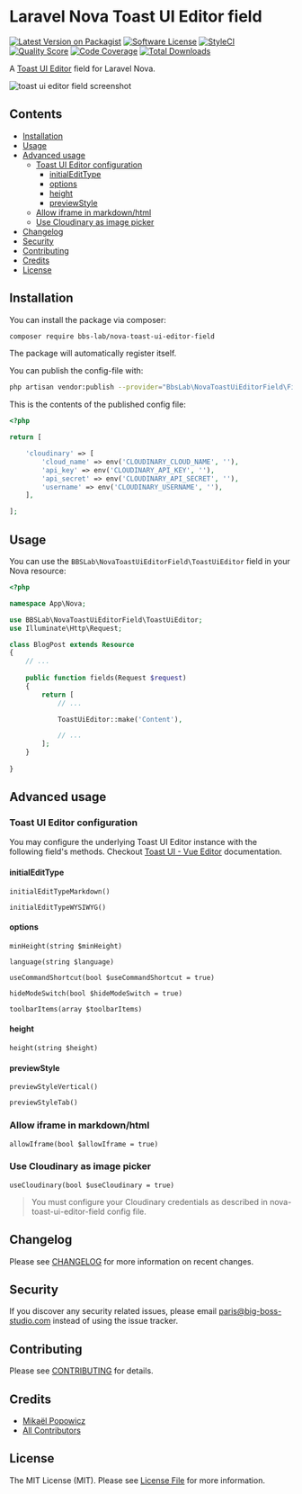 # Laravel Nova Toast UI Editor field

[![Latest Version on Packagist](https://img.shields.io/packagist/v/bbs-lab/nova-toast-ui-editor-field.svg?style=flat-square)](https://packagist.org/packages/bbs-lab/nova-toast-ui-editor-field)
[![Software License](https://img.shields.io/badge/license-MIT-brightgreen.svg?style=flat-square)](LICENSE.md)
[![StyleCI](https://styleci.io/repos/285347026/shield)](https://styleci.io/repos/285347026)
[![Quality Score](https://img.shields.io/scrutinizer/g/bbs-lab/nova-toast-ui-editor-field.svg?style=flat-square)](https://scrutinizer-ci.com/g/bbs-lab/nova-toast-ui-editor-field)
[![Code Coverage](https://img.shields.io/scrutinizer/coverage/g/bbs-lab/nova-toast-ui-editor-field/master.svg?style=flat-square)](https://scrutinizer-ci.com/g/bbs-lab/nova-toast-ui-editor-field/?branch=master)
[![Total Downloads](https://img.shields.io/packagist/dt/bbs-lab/nova-toast-ui-editor-field.svg?style=flat-square)](https://packagist.org/packages/bbs-lab/nova-toast-ui-editor-field)

A [Toast UI Editor](https://ui.toast.com/tui-editor) field for Laravel Nova.

![toast ui editor field screenshot](https://bbs-lab.github.io/nova-toast-ui-editor-field/nova-toast-ui-editor-field.png)

## Contents

- [Installation](#installation)
- [Usage](#usage)
- [Advanced usage](#advanced-usage)
    - [Toast UI Editor configuration](#toast-ui-editor-configuration)
        - [initialEditType](#initialedittype)
        - [options](#options)
        - [height](#height)
        - [previewStyle](#previewstyle)
    - [Allow iframe in markdown/html](#allow-iframe-in-markdownhtml)
    - [Use Cloudinary as image picker](#use-cloudinary-as-image-picker)
- [Changelog](#changelog)
- [Security](#security)
- [Contributing](#contributing)
- [Credits](#credits)
- [License](#license)

## Installation

You can install the package via composer:

``` bash
composer require bbs-lab/nova-toast-ui-editor-field
```

The package will automatically register itself.

You can publish the config-file with:

```bash
php artisan vendor:publish --provider="BbsLab\NovaToastUiEditorField\FieldServiceProvider" --tag="config"
```

This is the contents of the published config file:

```php
<?php

return [

    'cloudinary' => [
        'cloud_name' => env('CLOUDINARY_CLOUD_NAME', ''),
        'api_key' => env('CLOUDINARY_API_KEY', ''),
        'api_secret' => env('CLOUDINARY_API_SECRET', ''),
        'username' => env('CLOUDINARY_USERNAME', ''),
    ],

];
```


## Usage

You can use the `BBSLab\NovaToastUiEditorField\ToastUiEditor` field in your Nova resource:

```php
<?php

namespace App\Nova;

use BBSLab\NovaToastUiEditorField\ToastUiEditor;
use Illuminate\Http\Request;

class BlogPost extends Resource
{
    // ...
    
    public function fields(Request $request)
    {
        return [
            // ...

            ToastUiEditor::make('Content'),

            // ...
        ];
    }
    
}
```
## Advanced usage

### Toast UI Editor configuration

You may configure the underlying Toast UI Editor instance with the following field's methods.
Checkout [Toast UI - Vue Editor](https://github.com/nhn/tui.editor/tree/master/apps/vue-editor#props) documentation.

#### initialEditType

`initialEditTypeMarkdown()`

`initialEditTypeWYSIWYG()`

#### options

`minHeight(string $minHeight)`

`language(string $language)`

`useCommandShortcut(bool $useCommandShortcut = true)`

`hideModeSwitch(bool $hideModeSwitch = true)`

`toolbarItems(array $toolbarItems)`

#### height

`height(string $height)`

#### previewStyle

`previewStyleVertical()`

`previewStyleTab()`

### Allow iframe in markdown/html

`allowIframe(bool $allowIframe = true)`

### Use Cloudinary as image picker

`useCloudinary(bool $useCloudinary = true)`

> You must configure your Cloudinary credentials as described in nova-toast-ui-editor-field config file.

## Changelog

Please see [CHANGELOG](CHANGELOG.md) for more information on recent changes.

## Security

If you discover any security related issues, please email paris@big-boss-studio.com instead of using the issue tracker.

## Contributing

Please see [CONTRIBUTING](CONTRIBUTING.md) for details.

## Credits

- [Mikaël Popowicz](https://github.com/mikaelpopowicz)
- [All Contributors](../../contributors)

## License

The MIT License (MIT). Please see [License File](LICENSE.md) for more information.
